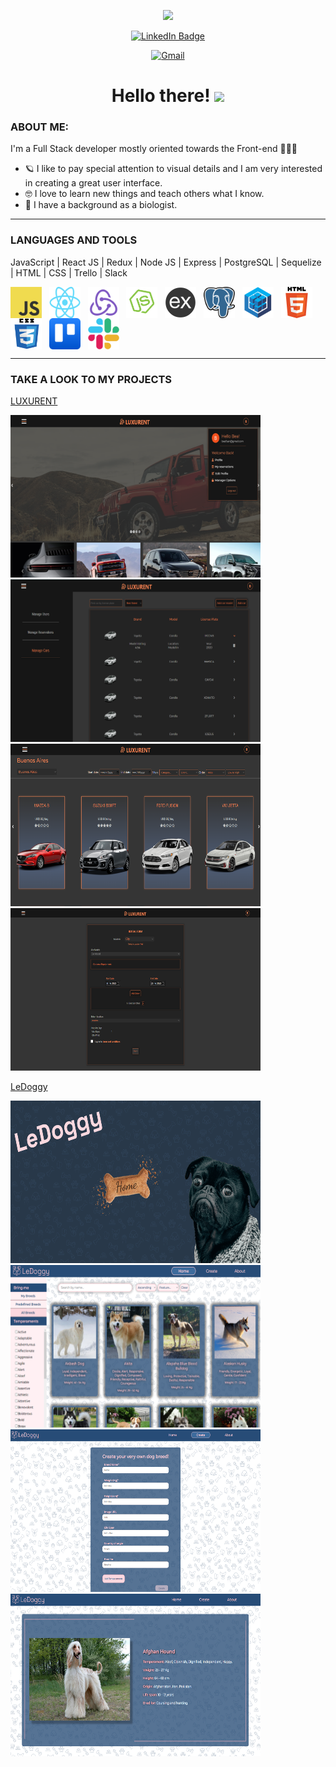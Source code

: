 <!-- <p align="center"><img src="https://media.giphy.com/media/NgurY1o4z080Jfoyzw/giphy.gif" width="400"/></p> -->
<p align="center"><img src="https://media.giphy.com/media/McObrJEP9yypHTSMCC/giphy.gif" width="600"/></p>
<p align="center">
<a href="https://www.linkedin.com/in/beasan/"><img src="https://img.shields.io/badge/LinkedIn-blue?style=for-the-badge&logo=linkedin&logoColor=white" alt="LinkedIn Badge"></a>
</p>
<p align="center">
<a href="mailto:bea7san@gmail.com" target="_blank">
    <img src="https://img.shields.io/badge/Gmail-red?style=for-the-badge&logo=gmail&logoColor=white" alt="Gmail"/>
  </a>
</p>

<h1 align="center">Hello there! <img src="https://media.giphy.com/media/Vf3ZKdillTMOOaOho0/giphy.gif" width="30"></h1>

 <h3>ABOUT ME:</h3>
 I'm a Full Stack developer mostly oriented towards the Front-end 👩🏽‍💻 

 - 🪐 I like to pay special attention to visual details and I am very interested in creating a great user interface.
 - 🤓 I love to learn new things and teach others what I know.
 - 🌱 I have a background as a biologist.
---
<h3>LANGUAGES AND TOOLS</h3>


JavaScript | React JS | Redux | Node JS | Express | PostgreSQL | Sequelize | HTML | CSS | Trello | Slack 

<div>
  <img src="./assets/img/javascript.png" width="50" height="50" align="center"/>
    &nbsp;
  <img src="./assets/img/react.png" width="50" height="50" align="center"/>
    &nbsp;
  <img src="./assets/img/redux.png" width="50" height="50" align="center"/>
    &nbsp;
  <img src="./assets/img/nodejs.png" width="50" height="50" align="center"/>
    &nbsp;
  <img src="./assets/img/express.png" width="50" height="50" align="center"/>
    &nbsp;
  <img src="./assets/img/postgresql.png" width="50" height="50" align="center"/>
    &nbsp;
  <img src="./assets/img/sequelize.png" width="50" height="50" align="center"/>
    &nbsp;
  <img src="./assets/img/html5.png" width="50" height="50" align="center"/>
    &nbsp;
  <img src="./assets/img/css.png" width="50" height="50" align="center"/>
    &nbsp;
  <img src="./assets/img/trello.png" width="50" height="50" align="center"/>
    &nbsp;
  <img src="./assets/img/slack.png" width="50" height="50" align="center"/>
    &nbsp;
</div>

---

<h3>TAKE A LOOK TO MY PROJECTS</h3>

<a href="https://final-project-henry.vercel.app">
   <p>LUXURENT</p>
</a>

<img src="./assets/projects/luxurent1.png" width="400" height="260">
<img src="./assets/projects/luxurent2.png" width="400" height="260">
<img src="./assets/projects/luxurent4.png" width="400" height="260">
<img src="./assets/projects/luxurent3.png" width="400" height="260">

<a href="https://pi-dogs-six.vercel.app">
   <p>LeDoggy</p>
</a>

<img src="./assets/projects/ledoggy1.png" width="400" height="260">
<img src="./assets/projects/ledoggy2.png" width="400" height="260">
<img src="./assets/projects/ledoggy3.png" width="400" height="260">
<img src="./assets/projects/ledoggy4.png" width="400" height="260">


